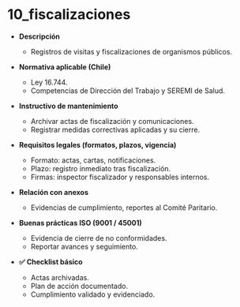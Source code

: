 # 10_fiscalizaciones

- **Descripción**
  - Registros de visitas y fiscalizaciones de organismos públicos.

- **Normativa aplicable (Chile)**
  - Ley 16.744.
  - Competencias de Dirección del Trabajo y SEREMI de Salud.

- **Instructivo de mantenimiento**
  - Archivar actas de fiscalización y comunicaciones.
  - Registrar medidas correctivas aplicadas y su cierre.

- **Requisitos legales (formatos, plazos, vigencia)**
  - Formato: actas, cartas, notificaciones.
  - Plazo: registro inmediato tras fiscalización.
  - Firmas: inspector fiscalizador y responsables internos.

- **Relación con anexos**
  - Evidencias de cumplimiento, reportes al Comité Paritario.

- **Buenas prácticas ISO (9001 / 45001)**
  - Evidencia de cierre de no conformidades.
  - Reportar avances y seguimiento.

- **✅ Checklist básico**
  - Actas archivadas.
  - Plan de acción documentado.
  - Cumplimiento validado y evidenciado.
